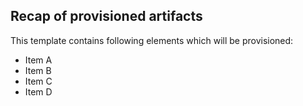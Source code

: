 ## Recap of provisioned artifacts

This template contains following elements which will be provisioned:

- Item A
- Item B
- Item C
- Item D